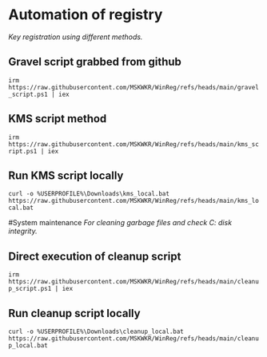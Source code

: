 # Automation of registry
*Key registration using different methods.*

## Gravel script grabbed from github
`irm https://raw.githubusercontent.com/MSKWKR/WinReg/refs/heads/main/gravel_script.ps1 | iex`

## KMS script method
`irm https://raw.githubusercontent.com/MSKWKR/WinReg/refs/heads/main/kms_script.ps1 | iex`

## Run KMS script locally
`curl -o %USERPROFILE%\Downloads\kms_local.bat https://raw.githubusercontent.com/MSKWKR/WinReg/refs/heads/main/kms_local.bat`

#System maintenance
*For cleaning garbage files and check C: disk integrity.*

## Direct execution of cleanup script
`irm https://raw.githubusercontent.com/MSKWKR/WinReg/refs/heads/main/cleanup_script.ps1 | iex`  

## Run cleanup script locally
`curl -o %USERPROFILE%\Downloads\cleanup_local.bat https://raw.githubusercontent.com/MSKWKR/WinReg/refs/heads/main/cleanup_local.bat`
